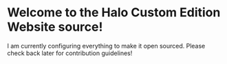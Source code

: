 # Welcome to the Halo Custom Edition Website source! 

I am currently configuring everything to make it open sourced. Please check back later for contribution guidelines!
